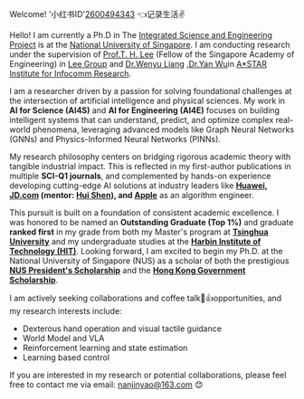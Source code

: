 Welcome! '小红书ID'[2600494343](https://www.xiaohongshu.com/user/profile/60a4c030000000000100aa40?xsec_token=YBC3Ny2V-Hgwr6sdVybBkfbzICGv9U0TnuXvZq_HCkdoU%3D&xsec_source=app_share&xhsshare=CopyLink&appuid=60a4c030000000000100aa40&apptime=1755021961&share_id=bb1ce0ec81f04511ae70b6bd5d973315&share_channel=copy_link) 👈记录生活✌

Hello! I am currently a Ph.D in The [Integrated Science and Engineering Project](https://isep.nus.edu.sg/) is at the [National University of Singapore](https://zh.wikipedia.org/wiki/%E6%96%B0%E5%8A%A0%E5%9D%A1%E5%9B%BD%E7%AB%8B%E5%A4%A7%E5%AD%A6). I am conducting research under the supervision of [Prof.T. H. Lee](https://cde.nus.edu.sg/ece/staff/lee-tong-heng/) (Fellow of the Singapore Academy of Engineering) in [Lee Group](https://scholar.google.com/citations?user=dP8oLwYAAAAJ&hl=en) and [Dr.Wenyu Liang](https://scholar.google.com/citations?user=cV22ltcAAAAJ&hl=en) ,[Dr.Yan Wu](https://www.a-star.edu.sg/i2r/i2r-profiles/wu-yan)in [A*STAR Institute for Infocomm Research](https://www.a-star.edu.sg/i2r).

I am a researcher driven by a passion for solving foundational challenges at the intersection of artificial intelligence and physical sciences. My work in **AI for Science (AI4S)** and **AI for Engineering (AI4E)** focuses on building intelligent systems that can understand, predict, and optimize complex real-world phenomena, leveraging advanced models like Graph Neural Networks (GNNs) and Physics-Informed Neural Networks (PINNs).

My research philosophy centers on bridging rigorous academic theory with tangible industrial impact. This is reflected in my first-author publications in multiple **SCI-Q1 journals**, and complemented by hands-on experience developing cutting-edge AI solutions at industry leaders like **[Huawei](https://www.huaweicloud.com/intl/en-us/), [JD.com](https://www.jdt.com.cn/) (mentor: [Hui Shen](https://www.linkedin.com/in/huishen/?originalSubdomain=cn)), and [Apple](https://www.apple.com/)** as an algorithm engineer.

This pursuit is built on a foundation of consistent academic excellence. I was honored to be named an **Outstanding Graduate (Top 1%)** and graduate **ranked first** in my grade from both my Master's program at **[Tsinghua University](https://en.wikipedia.org/wiki/Tsinghua_University)** and my undergraduate studies at the **[Harbin Institute of Technology (HIT)](https://en.wikipedia.org/wiki/Harbin_Institute_of_Technology)**. Looking forward, I am excited to begin my Ph.D. at the National University of Singapore (NUS) as a scholar of both the prestigious **[NUS President's Scholarship](https://nusgs.nus.edu.sg/scholarships/presidents-graduate-fellowship)** and the **[Hong Kong Government Scholarship](https://gradsch.hku.hk/prospective_students/fees_scholarships_and_financial_support/hong_kong_phd_fellowship_scheme)**.

I am actively seeking collaborations and coffee talk🙂👍opportunities, and my research interests include:

- Dexterous hand operation and visual tactile guidance
- World Model and VLA
- Reinforcement learning and state estimation
- Learning based control

If you are interested in my research or potential collaborations, please feel free to contact me via email: nanjinyao@163.com 😊

